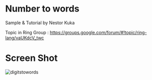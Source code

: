Number to words
===============

Sample & Tutorial by Nestor Kuka

Topic in Ring Group : https://groups.google.com/forum/#!topic/ring-lang/vaUKdcV_twc

# Screen Shot

![digitstowords](https://raw.githubusercontent.com/ring-lang/ring/master/samples/other/number2words/number2words.png)


